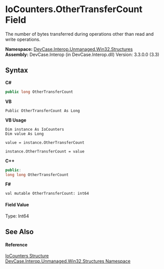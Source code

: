 # IoCounters.OtherTransferCount Field
 

The number of bytes transferred during operations other than read and write operations.

**Namespace:**&nbsp;<a href="N_DevCase_Interop_Unmanaged_Win32_Structures">DevCase.Interop.Unmanaged.Win32.Structures</a><br />**Assembly:**&nbsp;DevCase.Interop (in DevCase.Interop.dll) Version: 3.3.0.0 (3.3)

## Syntax

**C#**<br />
``` C#
public long OtherTransferCount
```

**VB**<br />
``` VB
Public OtherTransferCount As Long
```

**VB Usage**<br />
``` VB Usage
Dim instance As IoCounters
Dim value As Long

value = instance.OtherTransferCount

instance.OtherTransferCount = value
```

**C++**<br />
``` C++
public:
long long OtherTransferCount
```

**F#**<br />
``` F#
val mutable OtherTransferCount: int64
```


#### Field Value
Type: Int64

## See Also


#### Reference
<a href="T_DevCase_Interop_Unmanaged_Win32_Structures_IoCounters">IoCounters Structure</a><br /><a href="N_DevCase_Interop_Unmanaged_Win32_Structures">DevCase.Interop.Unmanaged.Win32.Structures Namespace</a><br />
